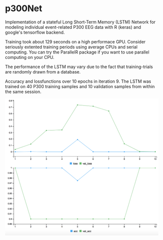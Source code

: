# p300Net
Implementation of a stateful Long Short-Term Memory (LSTM) Network for modeling individual event-related P300 EEG data with R (keras) and google's tensorflow backend.

Training took about 129 seconds on a high performace GPU. Consider seriously extented training periods using average CPUs and serial computing. You can try the ParallelR package if you want to use parallel computing on your CPU.

The performance of the LSTM may vary due to the fact that training-trials are randomly drawn from a database.

Accuracy and lossfunctions over 10 epochs in iteration 9. The LSTM was trained on 40 P300 training samples and 10 validation samples from within the same session.







![alt text](train_hist.png "Training and validation loss and accuracy")
